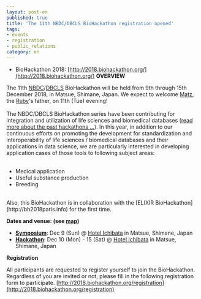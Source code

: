 ```yaml
---
layout: post-en
published: true
title: 'The 11th NBDC/DBCLS BioHackathon registration opened'
tags:
- events
- registration
- public_relations
category: en
---
```

* BioHackathon 2018: [http://2018.biohackathon.org/](http://2018.biohackathon.org/)
**OVERVIEW**
  
The 11th [NBDC](https://biosciencedbc.jp/en/)/[DBCLS](https://dbcls.rois.ac.jp/index-en.html) BioHackathon will be held from 9th through 15th December 2018, in Matsue, Shimane, Japan. We expect to welcome [Matz](https://en.wikipedia.org/wiki/Yukihiro_Matsumoto), the [Ruby](https://www.ruby-lang.org/)'s father, on 11th (Tue) evening!  
<br />
The NBDC/DBCLS BioHackathon series have been contributing for integration and utilization of life sciences and biomedical databases ([read more about the past hackathons ...](http://www.biohackathon.org/)). In this year, in addition to our continuous efforts on promoting the development for standardization and interoperability of life sciences / biomedical databases and their applications in data science, we are particularly interested in developing application cases of those tools to following subject areas:  
<br />
* Medical application
* Useful substance production
* Breeding  
<br />
Also, this BioHackathon is in collaboration with the [ELIXIR BioHackathon](http://bh2018paris.info) for the first time.  
<br />

**Dates and venue: (see [map](http://2018.biohackathon.org/venue))**
  
* **[Symposium](http://2018.biohackathon.org/symposium)**: Dec 9 (Sun) @ [Hotel Ichibata](https://www.ichibata.co.jp/hotel/) in Matsue, Shimane, Japan  
* **[Hackathon](http://2018.biohackathon.org/hackathon)**: Dec 10 (Mon) - 15 (Sat) @ [Hotel Ichibata](https://www.ichibata.co.jp/hotel/) in Matsue, Shimane, Japan

**Registration**

All participants are requested to register yourself to join the BioHackathon. Regardless of you are invited or not, please fill in the following registration form to participate.
[http://2018.biohackathon.org/registration](http://2018.biohackathon.org/registration)
